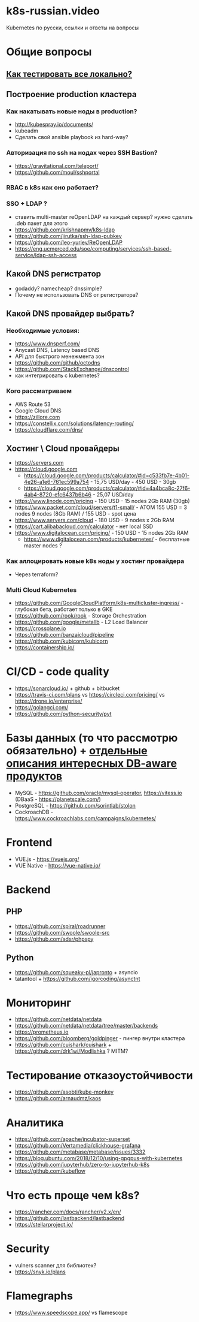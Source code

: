 # k8s-russian.video
Kubernetes по русски, ссылки и ответы на вопросы
 
# Общие вопросы
## [Как тестировать все локально?](docs/local_development.md)

## Построение production кластера

### Как накатывать новые ноды в production?
- http://kubespray.io/documents/
- kubeadm
- Сделать свой ansible playbook из hard-way?

### Авторизация по ssh на нодах через SSH Bastion?
- https://gravitational.com/teleport/
- https://github.com/moul/sshportal

### RBAC в k8s как оно работает?

### SSO + LDAP ?
- ставить multi-master reOpenLDAP на каждый сервер? нужно сделать .deb пакет для этого
- https://github.com/krishnapmv/k8s-ldap
- https://github.com/jirutka/ssh-ldap-pubkey
- https://github.com/leo-yuriev/ReOpenLDAP
- https://eng.ucmerced.edu/soe/computing/services/ssh-based-service/ldap-ssh-access

## Какой DNS регистратор
- godaddy? namecheap? dnssimple?
- Почему не использовать DNS от регистратора?
    
## Какой DNS провайдер выбрать? 
### Необходимые условия:
 - https://www.dnsperf.com/ 
 - Anycast DNS, Latency based DNS
 - API для быстрого менежмента зон
 - https://github.com/github/octodns
 - https://github.com/StackExchange/dnscontrol
 - как интегрировать с kubernetes?
 
### Кого рассматриваем
 - AWS Route 53
 - Google Cloud DNS
 - https://zillore.com
 - https://constellix.com/solutions/latency-routing/
 - https://cloudflare.com/dns/
 
## Хостинг \ Cloud провайдеры
 - https://servers.com 
 - https://cloud.google.com
    - https://cloud.google.com/products/calculator/#id=c533fb7e-4b01-4e26-a1e6-761ec599a754 - 15,75 USD/day - 450 USD - 30gb
    - https://cloud.google.com/products/calculator/#id=4a4bca8c-27f6-4ab4-8720-efc6437b6b46 - 25,07 USD/day
 - https://www.linode.com/pricing - 150 USD - 15 nodes 2Gb RAM (30gb)
 - https://www.packet.com/cloud/servers/t1-small/ - ATOM 155 USD = 3 nodes 9 nodes (8Gb RAM) / 155 USD - spot цена
 - https://www.servers.com/cloud - 180 USD - 9 nodes x 2Gb RAM
 - https://cart.alibabacloud.com/calculator - нет local SSD
 - https://www.digitalocean.com/pricing/ - 150 USD - 15 nodes 2Gb RAM
    - https://www.digitalocean.com/products/kubernetes/ - бесплатные master nodes ?
     
 
### Как аллоцировать новые k8s ноды у хостинг провайдера
- Через terraform?

### Multi Cloud Kubernetes
- https://github.com/GoogleCloudPlatform/k8s-multicluster-ingress/ - глубокая бета, работает только в GKE
- https://github.com/rook/rook - Storage Orchestration
- https://github.com/google/metallb - L2 Load Balancer 
- https://crossplane.io
- https://github.com/banzaicloud/pipeline
- https://github.com/kubicorn/kubicorn
- https://containership.io/
 

# CI/CD - code quality
- https://sonarcloud.io/ + github + bitbucket
- https://travis-ci.com/plans vs https://circleci.com/pricing/ vs https://drone.io/enterprise/
- https://golangci.com/
- https://github.com/python-security/pyt

# Базы данных (то что рассмотрю обязательно) + [отдельные описания интересных DB-aware продуктов](docs/databases.md)
- MySQL - https://github.com/oracle/mysql-operator, https://vitess.io (DBaaS - https://planetscale.com/)
- PostgreSQL - https://github.com/sorintlab/stolon
- CockroachDB - https://www.cockroachlabs.com/campaigns/kubernetes/

# Frontend
- VUE.js - https://vuejs.org/
- VUE Native - https://vue-native.io/

# Backend
## PHP 
- https://github.com/spiral/roadrunner 
- https://github.com/swoole/swoole-src
- https://github.com/adsr/phpspy

## Python
- https://github.com/squeaky-pl/japronto + asyncio 
- tatantool + https://github.com/igorcoding/asynctnt

# Мониторинг
- https://github.com/netdata/netdata
- https://github.com/netdata/netdata/tree/master/backends
- https://prometheus.io
- https://github.com/bloomberg/goldpinger - пингер внутри кластера
- https://github.com/cuishark/cuishark + https://github.com/drk1wi/Modlishka ? MITM? 

# Тестирование отказоустойчивости 
- https://github.com/asobti/kube-monkey
- https://github.com/arnaudmz/kaos

# Аналитика
- https://github.com/apache/incubator-superset
- https://github.com/Vertamedia/clickhouse-grafana
- https://github.com/metabase/metabase/issues/3332
- https://blog.ubuntu.com/2018/12/10/using-gpgpus-with-kubernetes
- https://github.com/jupyterhub/zero-to-jupyterhub-k8s
- https://github.com/kubeflow

# Что есть проще чем k8s? 
- https://rancher.com/docs/rancher/v2.x/en/
- https://github.com/lastbackend/lastbackend
- https://stellarproject.io/

# Security 
- vulners scanner для библиотек?
- https://snyk.io/plans

# Flamegraphs
- https://www.speedscope.app/ vs flamescope



